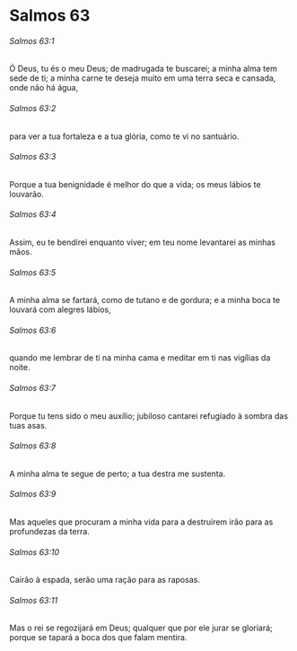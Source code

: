 # Salmos 63

###### Salmos 63:1

Ó Deus, tu és o meu Deus; de madrugada te buscarei; a minha alma tem sede de ti; a minha carne te deseja muito em uma terra seca e cansada, onde não há água,

###### Salmos 63:2

para ver a tua fortaleza e a tua glória, como te vi no santuário.

###### Salmos 63:3

Porque a tua benignidade é melhor do que a vida; os meus lábios te louvarão.

###### Salmos 63:4

Assim, eu te bendirei enquanto viver; em teu nome levantarei as minhas mãos.

###### Salmos 63:5

A minha alma se fartará, como de tutano e de gordura; e a minha boca te louvará com alegres lábios,

###### Salmos 63:6

quando me lembrar de ti na minha cama e meditar em ti nas vigílias da noite.

###### Salmos 63:7

Porque tu tens sido o meu auxílio; jubiloso cantarei refugiado à sombra das tuas asas.

###### Salmos 63:8

A minha alma te segue de perto; a tua destra me sustenta.

###### Salmos 63:9

Mas aqueles que procuram a minha vida para a destruírem irão para as profundezas da terra.

###### Salmos 63:10

Cairão à espada, serão uma ração para as raposas.

###### Salmos 63:11

Mas o rei se regozijará em Deus; qualquer que por ele jurar se gloriará; porque se tapará a boca dos que falam mentira.

